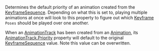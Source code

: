 Determines the default priority of an animation created from the [KeyframeSequence](https://developer.roblox.com/en-us/api-reference/class/KeyframeSequence). Depending on what this is set to, playing multiple animations at once will look to this property to figure out which [Keyframe](https://developer.roblox.com/en-us/api-reference/class/Keyframe) `Poses` should be played over one another.

When an [AnimationTrack](https://developer.roblox.com/en-us/api-reference/class/AnimationTrack) has been created from an [Animation](https://developer.roblox.com/en-us/api-reference/class/Animation), its [AnimationTrack.Priority](https://developer.roblox.com/en-us/api-reference/property/AnimationTrack/Priority) property will default to the original [KeyframeSequence](https://developer.roblox.com/en-us/api-reference/class/KeyframeSequence) value. Note this value can be overwritten.